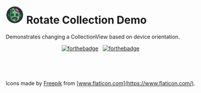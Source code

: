 # ![RotateCollectionDemo](zombie_round_48.png) Rotate Collection Demo
Demonstrates changing a CollectionView based on device orientation.

<div align="center">
  
[![forthebadge](https://forthebadge.com/images/badges/made-with-c-sharp.svg)](https://forthebadge.com)
&nbsp;
[![forthebadge](https://forthebadge.com/images/badges/powered-by-coffee.svg)](https://forthebadge.com)

</div>

&nbsp;

&nbsp;

Icons made by [Freepik](https://www.flaticon.com/authors/freepik) from [www.flaticon.com](https://www.flaticon.com/).
